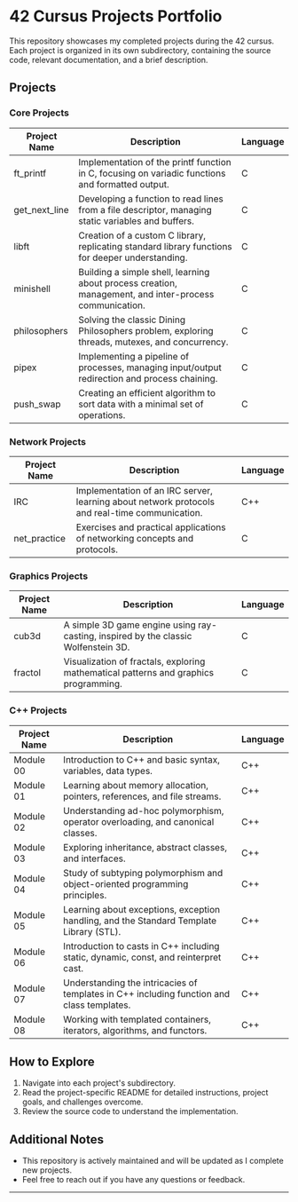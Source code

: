 # 42 Cursus Projects Portfolio

This repository showcases my completed projects during the 42 cursus. Each project is organized in its own subdirectory, containing the source code, relevant documentation, and a brief description.

## **Projects**

### Core Projects

| Project Name    | Description                                       | Language         |
| --------------- | ------------------------------------------------- | ---------------- |
| ft_printf       | Implementation of the printf function in C, focusing on variadic functions and formatted output. | C                |
| get_next_line   | Developing a function to read lines from a file descriptor, managing static variables and buffers. | C                |
| libft           | Creation of a custom C library, replicating standard library functions for deeper understanding. | C                |
| minishell       | Building a simple shell, learning about process creation, management, and inter-process communication. | C                |
| philosophers    | Solving the classic Dining Philosophers problem, exploring threads, mutexes, and concurrency. | C                |
| pipex           | Implementing a pipeline of processes, managing input/output redirection and process chaining. | C                |
| push_swap       | Creating an efficient algorithm to sort data with a minimal set of operations. | C                |

### Network Projects

| Project Name   | Description                                       | Language         |
| --------------- | ------------------------------------------------- | ---------------- |
| IRC             | Implementation of an IRC server, learning about network protocols and real-time communication. | C++              |
| net_practice    | Exercises and practical applications of networking concepts and protocols. | C                |

### Graphics Projects

| Project Name   | Description                                       | Language         |
| --------------- | ------------------------------------------------- | ---------------- |
| cub3d           | A simple 3D game engine using ray-casting, inspired by the classic Wolfenstein 3D. | C                |
| fractol         | Visualization of fractals, exploring mathematical patterns and graphics programming. | C                |



### C++ Projects

| Project Name   | Description                                       | Language         |
| --------------- | ------------------------------------------------- | ---------------- |
| Module 00  | Introduction to C++ and basic syntax, variables, data types. | C++              |
| Module 01  | Learning about memory allocation, pointers, references, and file streams. | C++              |
| Module 02  | Understanding ad-hoc polymorphism, operator overloading, and canonical classes. | C++              |
| Module 03  | Exploring inheritance, abstract classes, and interfaces. | C++              |
| Module 04  | Study of subtyping polymorphism and object-oriented programming principles. | C++              |
| Module 05  | Learning about exceptions, exception handling, and the Standard Template Library (STL). | C++              |
| Module 06  | Introduction to casts in C++ including static, dynamic, const, and reinterpret cast. | C++              |
| Module 07  | Understanding the intricacies of templates in C++ including function and class templates. | C++              |
| Module 08  | Working with templated containers, iterators, algorithms, and functors. | C++              |


## How to Explore

1. Navigate into each project's subdirectory.
2. Read the project-specific README for detailed instructions, project goals, and challenges overcome.
3. Review the source code to understand the implementation.

## Additional Notes

* This repository is actively maintained and will be updated as I complete new projects.
* Feel free to reach out if you have any questions or feedback.
****
